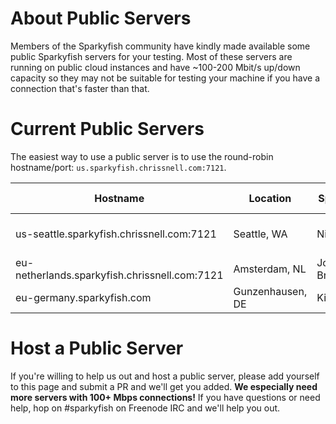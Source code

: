 # About Public Servers
Members of the Sparkyfish community have kindly made available some public Sparkyfish servers for your testing.
Most of these servers are running on public cloud instances and have ~100-200 Mbit/s up/down capacity so they may
not be suitable for testing your machine if you have a connection that's faster than that.

# Current Public Servers
The easiest way to use a public server is to use the round-robin hostname/port:  ```us.sparkyfish.chrissnell.com:7121```.

| Hostname | Location | Sponsor| ISP| Link Capacity | Protocol |
|----------|----------|-----|----|-----------|----------|
| us-seattle.sparkyfish.chrissnell.com:7121| Seattle, WA | Nigel VH| Blue Box | 150 Mbps up/down| IPv4 + IPv6 |
| eu-netherlands.sparkyfish.chrissnell.com:7121 | Amsterdam, NL | Josh Braegger |DigitalOcean| 30 Mbps up/down | IPv4 |
| eu-germany.sparkyfish.com | Gunzenhausen, DE | Kirk Harr | Hetzner.de | 10 Mbps up/down | IPv4 + IPv6 |

# Host a Public Server
If you're willing to help us out and host a public server, please add yourself to this page and submit a PR and we'll get you added.  **We especially need more servers with 100+ Mbps connections!**
If you have questions or need help, hop on #sparkyfish on Freenode IRC and we'll help you out.
